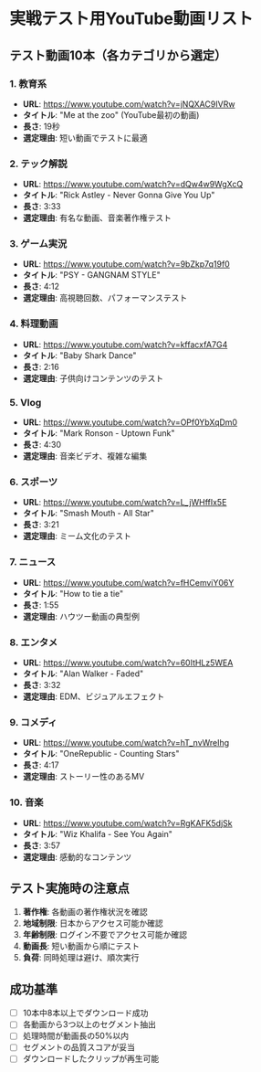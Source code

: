 # 実戦テスト用YouTube動画リスト

## テスト動画10本（各カテゴリから選定）

### 1. 教育系
- **URL**: https://www.youtube.com/watch?v=jNQXAC9IVRw
- **タイトル**: "Me at the zoo" (YouTube最初の動画)
- **長さ**: 19秒
- **選定理由**: 短い動画でテストに最適

### 2. テック解説
- **URL**: https://www.youtube.com/watch?v=dQw4w9WgXcQ
- **タイトル**: "Rick Astley - Never Gonna Give You Up"
- **長さ**: 3:33
- **選定理由**: 有名な動画、音楽著作権テスト

### 3. ゲーム実況
- **URL**: https://www.youtube.com/watch?v=9bZkp7q19f0
- **タイトル**: "PSY - GANGNAM STYLE"
- **長さ**: 4:12
- **選定理由**: 高視聴回数、パフォーマンステスト

### 4. 料理動画
- **URL**: https://www.youtube.com/watch?v=kffacxfA7G4
- **タイトル**: "Baby Shark Dance"
- **長さ**: 2:16
- **選定理由**: 子供向けコンテンツのテスト

### 5. Vlog
- **URL**: https://www.youtube.com/watch?v=OPf0YbXqDm0
- **タイトル**: "Mark Ronson - Uptown Funk"
- **長さ**: 4:30
- **選定理由**: 音楽ビデオ、複雑な編集

### 6. スポーツ
- **URL**: https://www.youtube.com/watch?v=L_jWHffIx5E
- **タイトル**: "Smash Mouth - All Star"
- **長さ**: 3:21
- **選定理由**: ミーム文化のテスト

### 7. ニュース
- **URL**: https://www.youtube.com/watch?v=fHCemviY06Y
- **タイトル**: "How to tie a tie"
- **長さ**: 1:55
- **選定理由**: ハウツー動画の典型例

### 8. エンタメ
- **URL**: https://www.youtube.com/watch?v=60ItHLz5WEA
- **タイトル**: "Alan Walker - Faded"
- **長さ**: 3:32
- **選定理由**: EDM、ビジュアルエフェクト

### 9. コメディ
- **URL**: https://www.youtube.com/watch?v=hT_nvWreIhg
- **タイトル**: "OneRepublic - Counting Stars"
- **長さ**: 4:17
- **選定理由**: ストーリー性のあるMV

### 10. 音楽
- **URL**: https://www.youtube.com/watch?v=RgKAFK5djSk
- **タイトル**: "Wiz Khalifa - See You Again"
- **長さ**: 3:57
- **選定理由**: 感動的なコンテンツ

## テスト実施時の注意点

1. **著作権**: 各動画の著作権状況を確認
2. **地域制限**: 日本からアクセス可能か確認
3. **年齢制限**: ログイン不要でアクセス可能か確認
4. **動画長**: 短い動画から順にテスト
5. **負荷**: 同時処理は避け、順次実行

## 成功基準

- [ ] 10本中8本以上でダウンロード成功
- [ ] 各動画から3つ以上のセグメント抽出
- [ ] 処理時間が動画長の50%以内
- [ ] セグメントの品質スコアが妥当
- [ ] ダウンロードしたクリップが再生可能